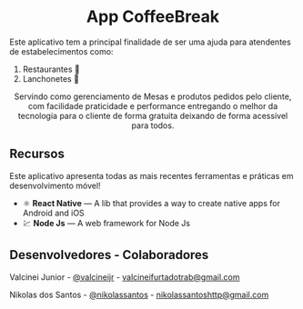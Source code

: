 <h1 align="center"> App CoffeeBreak </h1>

  Este aplicativo tem a principal finalidade de ser uma ajuda para atendentes de estabelecimentos como:
  
  1. Restaurantes 🍟  
  2. Lanchonetes 🍩
  
 <P align="center"> Servindo como gerenciamento de Mesas e produtos pedidos pelo cliente, com facilidade praticidade e performance entregando o melhor da tecnologia para o cliente de forma gratuita deixando de forma acessivel para todos. </P>
 
 ## Recursos
  <p> Este aplicativo apresenta todas as mais recentes ferramentas e práticas em desenvolvimento móvel! </p>
  

- ⚛️ **React Native** — A lib that provides a way to create native apps for Android and iOS
- 💹 **Node Js** — A web framework for Node Js


## Desenvolvedores - Colaboradores

Valcinei Junior - [@valcineijr](https://github.com/ValcineiJr) - valcineifurtadotrab@gmail.com


Nikolas dos Santos - [@nikolassantos](https://github.com/Nikolassantos) - nikolassantoshttp@gmail.com
